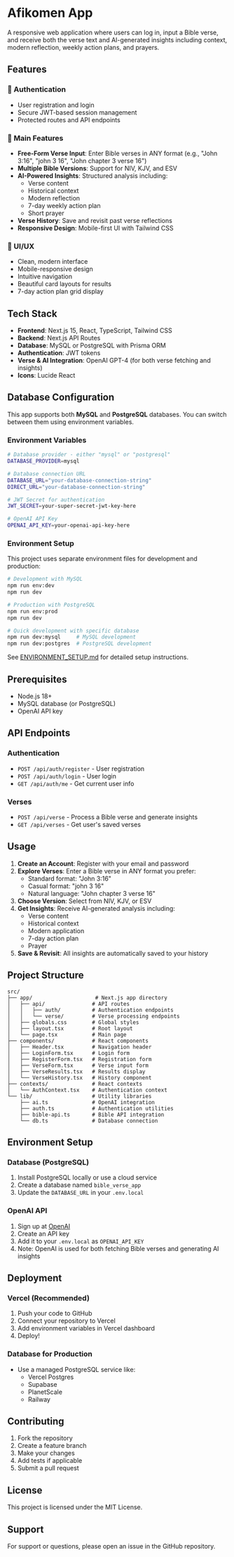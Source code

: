 # Afikomen App

A responsive web application where users can log in, input a Bible verse, and receive both the verse text and AI-generated insights including context, modern reflection, weekly action plans, and prayers.

## Features

### 🔐 Authentication
- User registration and login
- Secure JWT-based session management
- Protected routes and API endpoints

### 📖 Main Features
- **Free-Form Verse Input**: Enter Bible verses in ANY format (e.g., "John 3:16", "john 3 16", "John chapter 3 verse 16")
- **Multiple Bible Versions**: Support for NIV, KJV, and ESV
- **AI-Powered Insights**: Structured analysis including:
  - Verse content
  - Historical context
  - Modern reflection
  - 7-day weekly action plan
  - Short prayer
- **Verse History**: Save and revisit past verse reflections
- **Responsive Design**: Mobile-first UI with Tailwind CSS

### 🎨 UI/UX
- Clean, modern interface
- Mobile-responsive design
- Intuitive navigation
- Beautiful card layouts for results
- 7-day action plan grid display

## Tech Stack

- **Frontend**: Next.js 15, React, TypeScript, Tailwind CSS
- **Backend**: Next.js API Routes
- **Database**: MySQL or PostgreSQL with Prisma ORM
- **Authentication**: JWT tokens
- **Verse & AI Integration**: OpenAI GPT-4 (for both verse fetching and insights)
- **Icons**: Lucide React

## Database Configuration

This app supports both **MySQL** and **PostgreSQL** databases. You can switch between them using environment variables.

### Environment Variables

```bash
# Database provider - either "mysql" or "postgresql"
DATABASE_PROVIDER=mysql

# Database connection URL
DATABASE_URL="your-database-connection-string"
DIRECT_URL="your-database-connection-string"

# JWT Secret for authentication
JWT_SECRET=your-super-secret-jwt-key-here

# OpenAI API Key
OPENAI_API_KEY=your-openai-api-key-here
```

### Environment Setup

This project uses separate environment files for development and production:

```bash
# Development with MySQL
npm run env:dev
npm run dev

# Production with PostgreSQL
npm run env:prod
npm run dev

# Quick development with specific database
npm run dev:mysql     # MySQL development
npm run dev:postgres  # PostgreSQL development
```

See [ENVIRONMENT_SETUP.md](./ENVIRONMENT_SETUP.md) for detailed setup instructions.

## Prerequisites

- Node.js 18+ 
- MySQL database (or PostgreSQL)
- OpenAI API key

<!-- ## Installation -->
<!-- 
1. **Clone the repository**
   ```bash
   git clone <repository-url>
   cd afikomen
   ```

2. **Install dependencies**
   ```bash
   npm install
   ```

3. **Set up environment variables**
   Create a `.env.local` file in the root directory:
   ```env
   # Database
   DATABASE_URL="mysql://root:root@localhost:3306/bible_verse_app"

   # JWT Secret
   JWT_SECRET="your-super-secret-jwt-key-change-this-in-production"

   # OpenAI API Key (used for both verse fetching and AI insights)
   OPENAI_API_KEY="your-openai-api-key"
   ```

4. **Set up the database**
   ```bash
   # Generate Prisma client
   npx prisma generate
   
   # Run database migrations
   npx prisma migrate dev
   ```

5. **Start the development server**
   ```bash
   npm run dev
   ```

6. **Open your browser**
   Navigate to [http://localhost:3000](http://localhost:3000) -->

## API Endpoints

### Authentication
- `POST /api/auth/register` - User registration
- `POST /api/auth/login` - User login
- `GET /api/auth/me` - Get current user info

### Verses
- `POST /api/verse` - Process a Bible verse and generate insights
- `GET /api/verses` - Get user's saved verses

## Usage

1. **Create an Account**: Register with your email and password
2. **Explore Verses**: Enter a Bible verse in ANY format you prefer:
   - Standard format: "John 3:16"
   - Casual format: "john 3 16" 
   - Natural language: "John chapter 3 verse 16"
3. **Choose Version**: Select from NIV, KJV, or ESV
4. **Get Insights**: Receive AI-generated analysis including:
   - Verse content
   - Historical context
   - Modern application
   - 7-day action plan
   - Prayer
5. **Save & Revisit**: All insights are automatically saved to your history

## Project Structure

```
src/
├── app/                    # Next.js app directory
│   ├── api/               # API routes
│   │   ├── auth/          # Authentication endpoints
│   │   └── verse/         # Verse processing endpoints
│   ├── globals.css        # Global styles
│   ├── layout.tsx         # Root layout
│   └── page.tsx           # Main page
├── components/            # React components
│   ├── Header.tsx         # Navigation header
│   ├── LoginForm.tsx      # Login form
│   ├── RegisterForm.tsx   # Registration form
│   ├── VerseForm.tsx      # Verse input form
│   ├── VerseResults.tsx   # Results display
│   └── VerseHistory.tsx   # History component
├── contexts/              # React contexts
│   └── AuthContext.tsx    # Authentication context
└── lib/                   # Utility libraries
    ├── ai.ts              # OpenAI integration
    ├── auth.ts            # Authentication utilities
    ├── bible-api.ts       # Bible API integration
    └── db.ts              # Database connection
```

## Environment Setup

### Database (PostgreSQL)
1. Install PostgreSQL locally or use a cloud service
2. Create a database named `bible_verse_app`
3. Update the `DATABASE_URL` in your `.env.local`

### OpenAI API
1. Sign up at [OpenAI](https://openai.com)
2. Create an API key
3. Add it to your `.env.local` as `OPENAI_API_KEY`
4. Note: OpenAI is used for both fetching Bible verses and generating AI insights

## Deployment

### Vercel (Recommended)
1. Push your code to GitHub
2. Connect your repository to Vercel
3. Add environment variables in Vercel dashboard
4. Deploy!

### Database for Production
- Use a managed PostgreSQL service like:
  - Vercel Postgres
  - Supabase
  - PlanetScale
  - Railway

## Contributing

1. Fork the repository
2. Create a feature branch
3. Make your changes
4. Add tests if applicable
5. Submit a pull request

## License

This project is licensed under the MIT License.

## Support

For support or questions, please open an issue in the GitHub repository.